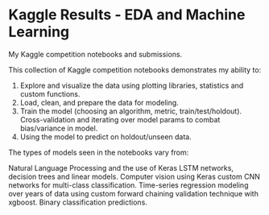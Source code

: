 # Kaggle Results - EDA and Machine Learning
My Kaggle competition notebooks and submissions. 

This collection of Kaggle competition notebooks demonstrates my ability to:

1. Explore and visualize the data using plotting libraries, statistics and custom functions.
2. Load, clean, and prepare the data for modeling.
3. Train the model (choosing an algorithm, metric, train/test/holdout). Cross-validation and iterating over model params to combat bias/variance in model.
4. Using the model to predict on holdout/unseen data. 

The types of models seen in the notebooks vary from:<br>

Natural Language Processing and the use of Keras LSTM networks, decision trees and linear models.
Computer vision using Keras custom CNN networks for multi-class classification.
Time-series regression modeling over years of data using custom forward chaining validation technique with xgboost.
Binary classification predictions.
